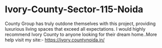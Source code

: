# Ivory-County-Sector-115-Noida
County Group has truly outdone themselves with this project, providing luxurious living spaces that exceed all expectations. I would highly recommend Ivory County to anyone looking for their dream home..More help visit my site:- https://ivory.countynoida.in/
